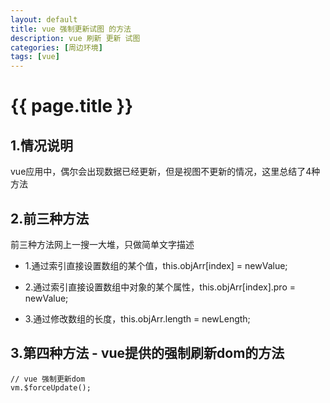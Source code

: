```yaml
---
layout: default
title: vue 强制更新试图 的方法
description: vue 刷新 更新 试图
categories: [周边环境]
tags: [vue]
---
```

# {{ page.title }}

## 1.情况说明

vue应用中，偶尔会出现数据已经更新，但是视图不更新的情况，这里总结了4种方法

## 2.前三种方法

前三种方法网上一搜一大堆，只做简单文字描述

- 1.通过索引直接设置数组的某个值，this.objArr[index] = newValue;

- 2.通过索引直接设置数组中对象的某个属性，this.objArr[index].pro = newValue;

- 3.通过修改数组的长度，this.objArr.length = newLength;

## 3.第四种方法 - vue提供的强制刷新dom的方法
```
// vue 强制更新dom
vm.$forceUpdate();
```
